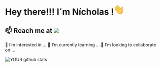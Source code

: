 # **Hey there!!! I´m Nícholas** !<img src="https://raw.githubusercontent.com/ABSphreak/ABSphreak/master/gifs/Hi.gif" width="35" height="35"/>
## 📫 Reach me at [<img src="https://img.shields.io/badge/linkedin-%230077B5.svg?&style=for-the-badge&logo=linkedin&logoColor=white" />](https://www.linkedin.com/in/nicholas-pereira-07080b13a/) 
👀 I’m interested in ...
🌱 I’m currently learning ...
💞️ I’m looking to collaborate on ...

![YOUR github stats](https://github-readme-stats.vercel.app/api?username=USERNAME)
 
<!---
nicholascfp/nicholascfp is a ✨ special ✨ repository because its `README.md` (this file) appears on your GitHub profile.
You can click the Preview link to take a look at your changes.
--->

